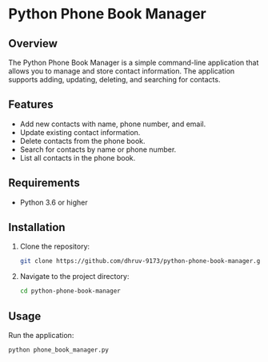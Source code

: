 # Python Phone Book Manager

## Overview

The Python Phone Book Manager is a simple command-line application that allows you to manage and store contact information. The application supports adding, updating, deleting, and searching for contacts.

## Features

- Add new contacts with name, phone number, and email.
- Update existing contact information.
- Delete contacts from the phone book.
- Search for contacts by name or phone number.
- List all contacts in the phone book.

## Requirements

- Python 3.6 or higher

## Installation

1. Clone the repository:
    ```sh
    git clone https://github.com/dhruv-9173/python-phone-book-manager.git
    ```
2. Navigate to the project directory:
    ```sh
    cd python-phone-book-manager
    ```

## Usage

Run the application:
```sh
python phone_book_manager.py
